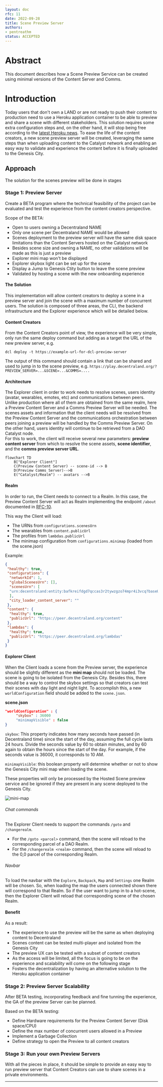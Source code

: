 ```yaml
---
layout: doc
rfc: 11
date: 2022-09-28
title: Scene Preview Server
authors:
- pentreathm
status: ACCEPTED
---
```


# Abstract

This document describes how a Scene Preview Service can be created using minimal versions of the Content Server and Comms.

# Introduction

Today users that don't own a LAND or are not ready to push their content to production need to use a Heroku application container to be able to preview and share a scene with different stakeholders. This solution requires some extra configuration steps and, on the other hand, it will stop being free according to the [latest Heroku news](https://blog.heroku.com/next-chapter). To ease the life of the content creators, a new scene preview server will be created, leveraging the same steps than when uploading content to the Catalyst network and enabling an easy way to validate and experience the content before it is finally uploaded to the Genesis City.  
 
## Approach

The solution for the scenes preview will be done in stages

### Stage 1: Preview Server  

Create a BETA program where the technical feasibility of the project can be evaluated and test the experience from the content creators perspective.  

Scope of the BETA: 
- Open to users owning a Decentraland NAME 
- Only one scene per Decentraland NAME would be allowed 
- Scenes deployment to the preview server will have the same disk space limitations than the Content Servers hosted on the Catalyst network 
- Besides scene size and owning a NAME, no other validations will be made as this is just a preview
- Explorer mini map won't be displayed
- Explorer skybox light can be set up for the scene
- Display a Jump to Genesis Ctity button to leave the scene preview 
- Validated by hosting a scene with the new onboarding experience


#### The Solution 

This implementation will allow content creators to deploy a scene in a preview server and join the scene with a maximum number of concurrent users. The solution is composed of three areas, the CLI, the backend infrastructure and the Explorer experience which will be detailed below. 

#### Content Creators 

From the Content Creators point of view, the experience will be very simple, only run the same deploy command but adding as a target the URL of the new preview server, e.g.  

`dcl deploy -t https://example-url-for-dcl-preview-server`  
 
 The output of this command should contain a link that can be shared and used to jump in to the scene preview, e.g. `https://play.decentraland.org/?PREVIEW_SERVER=...&SCENE=...&COMMS=....` 

 #### Architecture 

The Explorer client in order to work needs to resolve scenes, users identity (avatar, wearables, emotes, etc) and communications between peers. Unlike production where all of them are obtained from the same realm, here a Preview Content Server and a Comms Preview Server will be needed. 
The scenes assets and information that the client needs will be resolved from the Preview Content Server and the communications orchestration between peers joining a preview will be handled by the Comms Preview Server. On the other hand, users identity will continue to be retrieved from a DAO Catalyst node.    
For this to work, the client will receive several new parameters: **preview content server** from which to resolve the scene assets, **scene identifier**, and the **comms preview server URL**. 

```mermaid
flowchart TD
    B["Explorer Client"]
    C(Preview Content Server) -- scene-id --> B
    D(Preview Comms Server)-->B
    E("Catalyst/Realm") -- avatars -->B
```

#### Realm

In order to run, the Client needs to connect to a Realm. In this case, the Preview Content Server will act as Realm implementing the endpoint `/about` documented in [RFC-10](/rfc/RFC-10).


This way the Client will load:
- The URNs from `configurations.scenesUrn`
- The wearables from `content.publicUrl`
- The profiles from `lambdas.publicUrl`
- The minimap configuration from `configurations.minimap` (loaded from the scene.json) 

Example:

```json
{
 "healthy": true,
 "configurations": {
  "networkId": 1,
  "globalScenesUrn": [],
  "scenesUrn": [
  "urn:decentraland:entity:bafkreifdgd7qccas3r2tywzgzo74mpr4i3vcq?baseUrl=https://worlds-content-server.decentraland.org/ipfs/"
  ],  
  "city_loader_content_server": ""
 },
 "content": {
  "healthy": true,
  "publicUrl": "https://peer.decentraland.org/content"
 },
 "lambdas": {
  "healthy": true,
  "publicUrl": "https://peer.decentraland.org/lambdas"
 }
}
```

#### Explorer Client

When the Client loads a scene from the Preview server, the experience should be slightly different as the **mini map** should not be loaded. The scene is going to be isolated from the Genesis City. Besides this, there should be a way to control the skybox settings so that creators can test their scenes with day light and night light.
To accomplish this, a new `worldConfiguration` field should be added to the `scene.json`. 

**scene.json**
```json 
"worldConfiguration" : {
     "skybox" : 36000
     "minimapVisible" : false
}
```

`skybox`: This property indicates how many seconds have passed (in Decentraland time) since the start of the day, assuming the full cycle lasts 24 hours. Divide the seconds value by 60 to obtain minutes, and by 60 again to obtain the hours since the start of the day. For example, if the seconds value is 36000, it corresponds to 10 AM.

`minimapVisible`: this boolean property will determine whether or not to show the Genesis City mini map when loading the scene. 

These properties will only be processed by the Hosted Scene preview service and be ignored if they are present in any scene deployed to the Genesis City.
 

![mini-map](img/rfc-11/minimap.png)


###### Chat commands

The Explorer Client needs to support the commands `/goto` and `/changerealm`.

- For the `/goto <parcel>` command, then the scene will reload to the corresponding parcel of a DAO Realm.
- For the `/changerealm <realm>` command, then the scene will reload to the 0,0 parcel of the corresponding Realm.


###### Navbar

To load the navbar with the `Explore`, `Backpack`, `Map` and `Settings` one Realm will be chosen. So, when loading the map the users connected shown there will correspond to that Realm. So if the user want to jump in to a hot-scene, then the Explorer Client will reload that corresponding scene of the chosen Realm.

#### Benefit

As a result: 
- The experience to use the preview will be the same as when deploying content to Decentraland
- Scenes content can be tested multi-player and isolated from the Genesis City   
- The preview UX can be tested with a subset of content creators   
- As the access will be limited, all the focus is going to be on the experience and scalability will come on the following stage
- Fosters the decentralization by having an alternative solution to the Heroku application container 


### Stage 2: Preview Server Scalability  

After BETA testing, incorporating feedback and fine tunning the experience, the GA of the preview Server can be planned. 

Based on the BETA testing: 
- Define Hardware requirements for the Preview Content Server (Disk space/CPU)
- Define the max number of concurrent users allowed in a Preview
- Implement a Garbage Collection 
- Define strategy to open the Preview to all content creators


### Stage 3: Run your own Preview Servers 

With all the pieces in place, it should be simple to provide an easy way to run preview server that Content Creators can use to share scenes in a private environments.  



---
